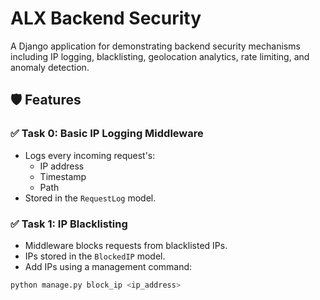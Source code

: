 # ALX Backend Security

A Django application for demonstrating backend security mechanisms including IP logging, blacklisting, geolocation analytics, rate limiting, and anomaly detection.

## 🛡️ Features

### ✅ Task 0: Basic IP Logging Middleware
- Logs every incoming request's:
  - IP address
  - Timestamp
  - Path
- Stored in the `RequestLog` model.

### ✅ Task 1: IP Blacklisting
- Middleware blocks requests from blacklisted IPs.
- IPs stored in the `BlockedIP` model.
- Add IPs using a management command:

```bash
python manage.py block_ip <ip_address>
